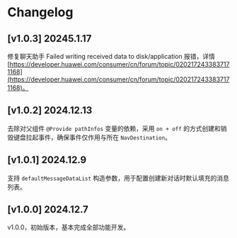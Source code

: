 # Changelog

## [v1.0.3] 20245.1.17

修复聊天助手 Failed writing received data to disk/application 报错，详情 [https://developer.huawei.com/consumer/cn/forum/topic/0202172433837171168](https://developer.huawei.com/consumer/cn/forum/topic/0202172433837171168)。

## [v1.0.2] 2024.12.13

去除对父组件 `@Provide pathInfos` 变量的依赖，采用 `on + off`
的方式创建和销毁键盘拉起事件，确保事件仅作用与所在 `NavDestination`。

## [v1.0.1] 2024.12.9

支持 `defaultMessageDataList` 构造参数，用于配置创建新对话时默认填充的消息列表。

## [v1.0.0] 2024.12.7

v1.0.0，初始版本，基本完成全部功能开发。